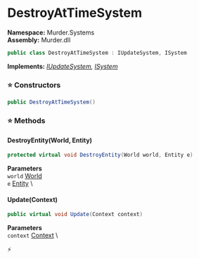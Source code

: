 # DestroyAtTimeSystem

**Namespace:** Murder.Systems \
**Assembly:** Murder.dll

```csharp
public class DestroyAtTimeSystem : IUpdateSystem, ISystem
```

**Implements:** _[IUpdateSystem](/Bang/Systems/IUpdateSystem.html), [ISystem](/Bang/Systems/ISystem.html)_

### ⭐ Constructors
```csharp
public DestroyAtTimeSystem()
```

### ⭐ Methods
#### DestroyEntity(World, Entity)
```csharp
protected virtual void DestroyEntity(World world, Entity e)
```

**Parameters** \
`world` [World](/Bang/World.html) \
`e` [Entity](/Bang/Entities/Entity.html) \

#### Update(Context)
```csharp
public virtual void Update(Context context)
```

**Parameters** \
`context` [Context](/Bang/Contexts/Context.html) \



⚡